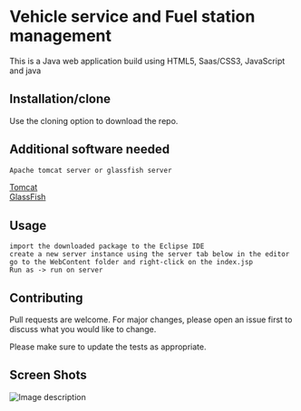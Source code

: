 # Vehicle service and Fuel station management

This is a Java web application build using HTML5, Saas/CSS3, JavaScript and java 

## Installation/clone

Use the cloning option to download the repo.

## Additional software needed

```bash
Apache tomcat server or glassfish server
```
[Tomcat](https://tomcat.apache.org/download-80.cgi)\
[GlassFish](https://javaee.github.io/glassfish/download)

## Usage

```
import the downloaded package to the Eclipse IDE
create a new server instance using the server tab below in the editor
go to the WebContent folder and right-click on the index.jsp
Run as -> run on server
```

## Contributing
Pull requests are welcome. For major changes, please open an issue first to discuss what you would like to change.

Please make sure to update the tests as appropriate.

## Screen Shots
![Image description](https://ytpigq.bn.files.1drv.com/y4mPeqP42t07mrs5NIAkJ-krGOij7o3ztMfpCxg-oebtRJexHR9aaL2ueAGInMESjhIVIOFYLp7o2XL7_060xAG-yTJ2B0eTwrKTgD1rGhCaccs0V_RBTKyw-9G2rL6Hh4fGwo14n3v9fZZILk8pHLC_bRewqtyEze66wc0mQNFvLeM_lwKsp0Dt_uquYZme8ai-MED1IAmFXTrNxidJ5i4jQ?width=1919&height=909&cropmode=none)

